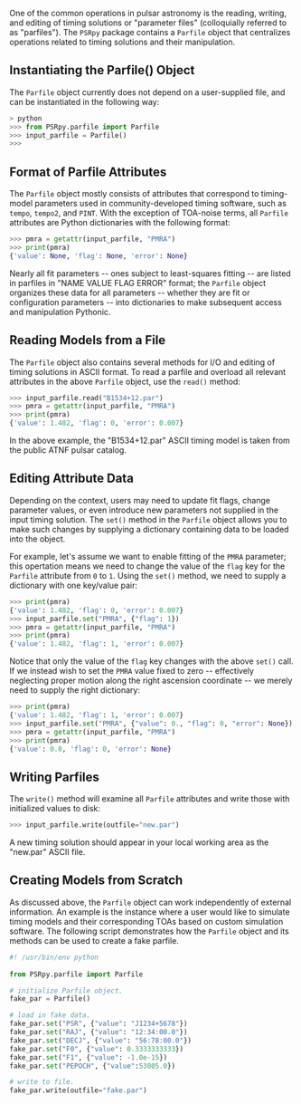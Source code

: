 One of the common operations in pulsar astronomy is the reading, writing, and editing of timing solutions or "parameter files" (colloquially referred to as "parfiles"). The `PSRpy` package contains a `Parfile` object that centralizes operations related to timing solutions and their manipulation.

## Instantiating the Parfile() Object
The `Parfile` object currently does not depend on a user-supplied file, and can be instantiated in the following way:

``` python
> python
>>> from PSRpy.parfile import Parfile
>>> input_parfile = Parfile()
>>>
```

## Format of Parfile Attributes
The `Parfile` object mostly consists of attributes that correspond to timing-model parameters used in community-developed timing software, such as `tempo`, `tempo2`, and `PINT`. With the exception of TOA-noise terms, all `Parfile` attributes are Python dictionaries with the following format:

``` python
>>> pmra = getattr(input_parfile, "PMRA")
>>> print(pmra)
{'value': None, 'flag': None, 'error': None}
```

Nearly all fit parameters -- ones subject to least-squares fitting -- are listed in parfiles in "NAME VALUE FLAG ERROR" format; the `Parfile` object organizes these data for all parameters -- whether they are fit or configuration parameters -- into dictionaries to make subsequent access and manipulation Pythonic.

## Reading Models from a File
The `Parfile` object also contains several methods for I/O and editing of timing solutions in ASCII format. To read a parfile and overload all relevant attributes in the above `Parfile` object, use the `read()` method:

``` python
>>> input_parfile.read("B1534+12.par")
>>> pmra = getattr(input_parfile, "PMRA")
>>> print(pmra)
{'value': 1.482, 'flag': 0, 'error': 0.007}
```

In the above example, the "B1534+12.par" ASCII timing model is taken from the public ATNF pulsar catalog.

## Editing Attribute Data
Depending on the context, users may need to update fit flags, change parameter values, or even introduce new parameters not supplied in the input timing solution. The `set()` method in the `Parfile` object allows you to make such changes by supplying a dictionary containing data to be loaded into the object.

For example, let's assume we want to enable fitting of the `PMRA` parameter; this opertation means we need to change the value of the `flag` key for the `Parfile` attribute from `0` to `1`. Using the `set()` method, we need to supply a dictionary with one key/value pair:

``` python
>>> print(pmra)
{'value': 1.482, 'flag': 0, 'error': 0.007}
>>> input_parfile.set("PMRA", {"flag": 1})
>>> pmra = getattr(input_parfile, "PMRA")
>>> print(pmra)
{'value': 1.482, 'flag': 1, 'error': 0.007}
```

Notice that only the value of the `flag` key changes with the above `set()` call. If we instead wish to set the `PMRA` value fixed to zero -- effectively neglecting proper motion along the right ascension coordinate -- we merely need to supply the right dictionary:

``` python
>>> print(pmra)
{'value': 1.482, 'flag': 1, 'error': 0.007}
>>> input_parfile.set("PMRA", {"value": 0., "flag": 0, "error": None})
>>> pmra = getattr(input_parfile, "PMRA")
>>> print(pmra)
{'value': 0.0, 'flag': 0, 'error': None}
```

## Writing Parfiles
The `write()` method will examine all `Parfile` attributes and write those with initialized values to disk:

``` python
>>> input_parfile.write(outfile="new.par")
```

A new timing solution should appear in your local working area as the "new.par" ASCII file.

## Creating Models from Scratch
As discussed above, the `Parfile` object can work independently of external information. An example is the instance where a user would like to simulate timing models and their corresponding TOAs based on custom simulation software. The following script demonstrates how the `Parfile` object and its methods can be used to create a fake parfile.

``` python
#! /usr/bin/env python
  
from PSRpy.parfile import Parfile

# initialize Parfile object.
fake_par = Parfile()

# load in fake data.
fake_par.set("PSR", {"value": "J1234+5678"})
fake_par.set("RAJ", {"value": "12:34:00.0"})
fake_par.set("DECJ", {"value": "56:78:00.0"})
fake_par.set("F0", {"value": 0.3333333333})
fake_par.set("F1", {"value": -1.0e-15})
fake_par.set("PEPOCH", {"value":53005.0})

# write to file.
fake_par.write(outfile="fake.par")
```
